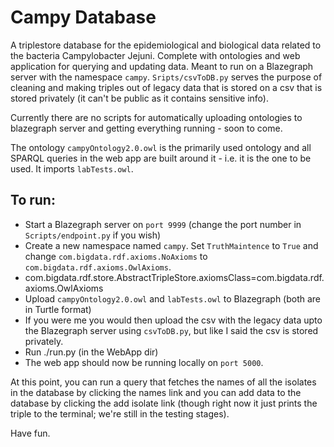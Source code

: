 # Campy Database
A triplestore database for the epidemiological and biological data related to the bacteria Campylobacter Jejuni. 
Complete with ontologies and web application for querying and updating data.
Meant to run on a Blazegraph server with the namespace `campy`.
`Sripts/csvToDB.py` serves the purpose of cleaning and making triples out of legacy data that is stored on a csv
that is stored privately (it can't be public as it contains sensitive info).

Currently there are no scripts for automatically uploading ontologies to blazegraph server and
getting everything running - soon to come.

The ontology `campyOntology2.0.owl` is the primarily used ontology and all SPARQL queries in the web app are built
around it - i.e. it is the one to be used. It imports `labTests.owl`. 

## To run:
- Start a Blazegraph server on `port 9999` (change the port number in `Scripts/endpoint.py` if you wish)
- Create a new namespace named `campy`. Set `TruthMaintence` to `True` and change `com.bigdata.rdf.axioms.NoAxioms`
  to `com.bigdata.rdf.axioms.OwlAxioms`.
- com.bigdata.rdf.store.AbstractTripleStore.axiomsClass=com.bigdata.rdf.axioms.OwlAxioms
- Upload `campyOntology2.0.owl` and `labTests.owl` to Blazegraph (both are in Turtle format)
- If you were me you would then upload the csv with the legacy data upto the Blazegraph server using
  `csvToDB.py`, but like I said the csv is stored privately.
- Run ./run.py (in the WebApp dir)
- The web app should now be running locally on `port 5000`.

At this point, you can run a query that fetches the names of all the isolates in the database by clicking the names 
link and you can add data to the database by clicking the add isolate link (though right now it just prints the 
triple to the terminal; we're still in the testing stages).

Have fun.



